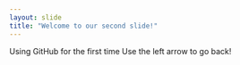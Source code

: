 ```yaml
---
layout: slide
title: "Welcome to our second slide!"
---
```

Using GitHub for the first time
Use the left arrow to go back!

